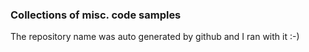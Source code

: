 ### Collections of misc. code samples

The repository name was auto generated by github and I ran with it :-)
